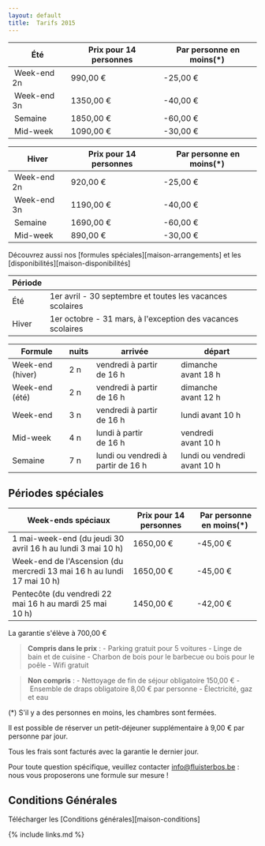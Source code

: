 ```yaml
---
layout: default
title:  Tarifs 2015
---
```


|  Été        | Prix pour 14 personnes | Par personne en moins(*)
|-------------|------------------------|----------------------------
| Week-end 2n |  990,00&nbsp;€         | -25,00&nbsp;€
| Week-end 3n | 1350,00&nbsp;€         | -40,00&nbsp;€
| Semaine     | 1850,00&nbsp;€         | -60,00&nbsp;€
| Mid-week    | 1090,00&nbsp;€         | -30,00&nbsp;€

|  Hiver      | Prix pour 14 personnes | Par personne en moins(*)
|-------------|------------------------|----------------------------
| Week-end 2n |  920,00&nbsp;€         | -25,00&nbsp;€
| Week-end 3n | 1190,00&nbsp;€         | -40,00&nbsp;€
| Semaine     | 1690,00&nbsp;€         | -60,00&nbsp;€
| Mid-week    |  890,00&nbsp;€         | -30,00&nbsp;€

Découvrez aussi nos [formules spéciales][maison-arrangements] et les [disponibilités][maison-disponibilités]

|Période ||
|------- |-------------
|Été     |  1er avril - 30 septembre  et toutes les vacances scolaires            
|Hiver   |  1er octobre - 31 mars, à l'exception des vacances scolaires 

|Formule  | nuits   | arrivée                                      | départ
|---------|---------|----------------------------------------------|-----------------------------------
|Week-end (hiver) | 2 n     | vendredi à partir de&nbsp;16&nbsp;h          | dimanche avant&nbsp;18&nbsp;h
|Week-end (été) | 2 n     | vendredi à partir de&nbsp;16&nbsp;h          | dimanche avant&nbsp;12&nbsp;h
|Week-end | 3 n     | vendredi à partir de&nbsp;16&nbsp;h          | lundi avant&nbsp;10&nbsp;h
|Mid-week | 4 n     | lundi à partir de&nbsp;16&nbsp;h             | vendredi avant&nbsp;10&nbsp;h
|Semaine  | 7 n     | lundi ou vendredi à partir de&nbsp;16&nbsp;h | lundi ou vendredi avant&nbsp;10&nbsp;h


## Périodes spéciales

|  Week-ends spéciaux       | Prix pour 14 personnes                  | Par personne en moins(*)
|---------------------------|-----------------------------------------|-----------------------------------
| 1 mai-week-end (du jeudi 30 avril 16&nbsp;h au lundi 3 mai 10&nbsp;h)               | 1650,00&nbsp;€ | -45,00&nbsp;€
| Week-end de l'Ascension (du mercredi 13 mai 16&nbsp;h au lundi 17 mai 10&nbsp;h)    | 1650,00&nbsp;€ | -45,00&nbsp;€ 
| Pentecôte (du vendredi 22 mai 16 h au mardi 25 mai 10&nbsp;h)                       | 1450,00&nbsp;€ | -42,00&nbsp;€    
 
La garantie s'élève à 700,00&nbsp;€

> **Compris dans le prix** : - Parking gratuit pour 5 voitures - Linge de bain et de cuisine - Charbon de bois pour le barbecue ou bois pour le poêle - Wifi gratuit

> **Non compris** : - Nettoyage de fin de séjour obligatoire 150,00&nbsp;€ - Ensemble de draps obligatoire 8,00&nbsp;€ par personne - Électricité, gaz et eau

(*) S'il y a des personnes en moins, les chambres sont fermées.

Il est possible de réserver un petit-déjeuner supplémentaire à 9,00&nbsp;€ par personne par jour.

Tous les frais sont facturés avec la garantie le dernier jour.

Pour toute question spécifique, veuillez contacter info@fluisterbos.be :  nous vous proposerons une formule sur mesure !

## Conditions Générales

Télécharger les [Conditions générales][maison-conditions]

{% include links.md %}
